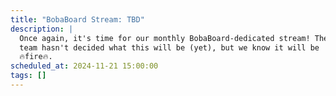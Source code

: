```yaml
---
title: "BobaBoard Stream: TBD"
description: |
  Once again, it's time for our monthly BobaBoard-dedicated stream! The
  team hasn't decided what this will be (yet), but we know it will be 
  🔥fire🔥.
scheduled_at: 2024-11-21 15:00:00
tags: []
---
```

